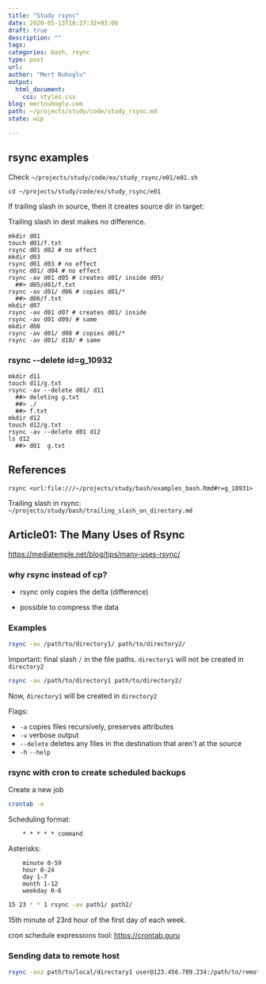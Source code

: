 ```yaml
---
title: "Study rsync"
date: 2020-05-13T18:27:32+03:00 
draft: true
description: ""
tags:
categories: bash, rsync
type: post
url:
author: "Mert Nuhoglu"
output:
  html_document:
    css: styles.css
blog: mertnuhoglu.com
path: ~/projects/study/code/study_rsync.md
state: wip

---
```


## rsync examples

Check `~/projects/study/code/ex/study_rsync/e01/e01.sh`

``` 
cd ~/projects/study/code/ex/study_rsync/e01
``` 

If trailing slash in source, then it creates source dir in target:

Trailing slash in dest makes no difference.

``` 
mkdir d01
touch d01/f.txt
rsync d01 d02 # no effect
mkdir d03
rsync d01 d03 # no effect
rsync d01/ d04 # no effect
rsync -av d01 d05 # creates d01/ inside d05/
  ##> d05/d01/f.txt
rsync -av d01/ d06 # copies d01/*
  ##> d06/f.txt
mkdir d07
rsync -av d01 d07 # creates d01/ inside
rsync -av d01 d09/ # same 
mkdir d08
rsync -av d01/ d08 # copies d01/*
rsync -av d01/ d10/ # same 
``` 

### rsync --delete id=g_10932

``` 
mkdir d11
touch d11/g.txt
rsync -av --delete d01/ d11 
  ##> deleting g.txt
  ##> ./
  ##> f.txt
mkdir d12
touch d12/g.txt
rsync -av --delete d01 d12
ls d12
  ##> d01  g.txt
``` 

## References

`rsync <url:file:///~/projects/study/bash/examples_bash.Rmd#r=g_10931>`

Trailing slash in rsync: `~/projects/study/bash/trailing_slash_on_directory.md`

## Article01: The Many Uses of Rsync

https://mediatemple.net/blog/tips/many-uses-rsync/

### why rsync instead of cp?

- rsync only copies the delta (difference)

- possible to compress the data 

### Examples

``` bash
rsync -av /path/to/directory1/ path/to/directory2/
``` 

Important: final slash `/` in the file paths. `directory1` will not be created in `directory2`

``` bash
rsync -av /path/to/directory1 path/to/directory2/
``` 

Now, `directory1` will be created in `directory2`

Flags:

- `-a` copies files recursively, preserves attributes
- `-v` verbose output
- `--delete` deletes any files in the destination that aren't at the source
- `-h` `--help`

### rsync with cron to create scheduled backups

Create a new job

``` bash
crontab -e
``` 

Scheduling format:

		* * * * * command

Asterisks:

		minute 0-59
		hour 0-24
		day 1-7
		month 1-12
		weekday 0-6

``` bash
15 23 * * 1 rsync -av path1/ path2/
``` 

15th minute of 23rd hour of the first day of each week.

cron schedule expressions tool: https://crontab.guru

### Sending data to remote host

``` bash
rsync -avz path/to/local/directory1 user@123.456.789.234:/path/to/remote/directory2/ 
``` 


